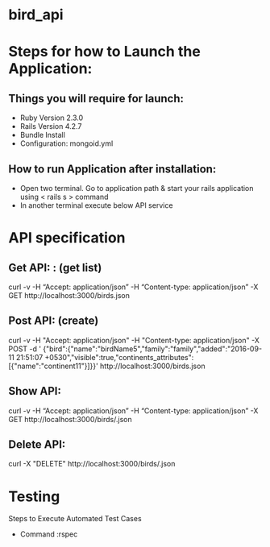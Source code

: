 bird_api
==========
Steps for how to Launch the Application:
========================================

Things you will require for launch:
-----------------------------------

 - Ruby Version 2.3.0
 - Rails Version 4.2.7
 - Bundle Install
 - Configuration: mongoid.yml

How to run Application after installation:
------------------------------------------

 - Open two terminal. Go to application path & start your rails application using < rails s > command
 - In another terminal execute below API service

API specification
=================

Get API: : (get list)
---------------------
curl -v -H “Accept: application/json” -H “Content-type: application/json” -X GET http://localhost:3000/birds.json

Post API: (create)
---------------

curl -v -H "Accept: application/json" -H "Content-type: application/json" -X POST -d ' {"bird":{"name":"birdName5","family":"family","added":"2016-09-11 21:51:07 +0530","visible":true,"continents_attributes":[{"name":"continent11"}]}}'  http://localhost:3000/birds.json

Show API:
---------

curl -v -H “Accept: application/json” -H “Content-type: application/json” -X GET http://localhost:3000/birds/<bird id>.json

Delete API:
-----------

curl -X "DELETE" http://localhost:3000/birds/<bird id>.json
 

Testing
==========

Steps to Execute Automated Test Cases
 - Command :rspec 